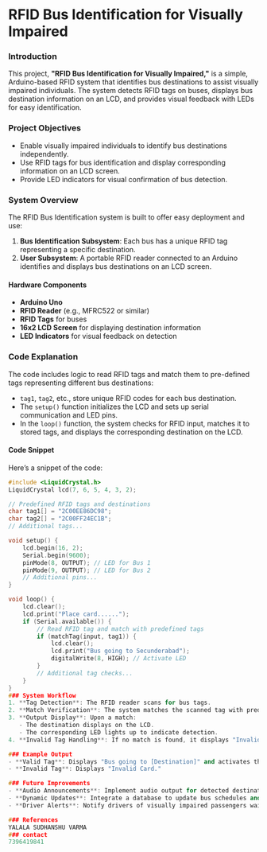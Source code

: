 # RFID Bus Identification for Visually Impaired

### Introduction
This project, **"RFID Bus Identification for Visually Impaired,"** is a simple, Arduino-based RFID system that identifies bus destinations to assist visually impaired individuals. The system detects RFID tags on buses, displays bus destination information on an LCD, and provides visual feedback with LEDs for easy identification.

### Project Objectives
- Enable visually impaired individuals to identify bus destinations independently.
- Use RFID tags for bus identification and display corresponding information on an LCD screen.
- Provide LED indicators for visual confirmation of bus detection.

### System Overview
The RFID Bus Identification system is built to offer easy deployment and use:
1. **Bus Identification Subsystem**: Each bus has a unique RFID tag representing a specific destination.
2. **User Subsystem**: A portable RFID reader connected to an Arduino identifies and displays bus destinations on an LCD screen.

#### Hardware Components
- **Arduino Uno**
- **RFID Reader** (e.g., MFRC522 or similar)
- **RFID Tags** for buses
- **16x2 LCD Screen** for displaying destination information
- **LED Indicators** for visual feedback on detection

### Code Explanation
The code includes logic to read RFID tags and match them to pre-defined tags representing different bus destinations:
- `tag1`, `tag2`, etc., store unique RFID codes for each bus destination.
- The `setup()` function initializes the LCD and sets up serial communication and LED pins.
- In the `loop()` function, the system checks for RFID input, matches it to stored tags, and displays the corresponding destination on the LCD.

#### Code Snippet
Here’s a snippet of the code:
```cpp
#include <LiquidCrystal.h>
LiquidCrystal lcd(7, 6, 5, 4, 3, 2);

// Predefined RFID tags and destinations
char tag1[] = "2C00EE86DC98"; 
char tag2[] = "2C00FF24EC1B"; 
// Additional tags...

void setup() {
    lcd.begin(16, 2);
    Serial.begin(9600);
    pinMode(8, OUTPUT); // LED for Bus 1
    pinMode(9, OUTPUT); // LED for Bus 2
    // Additional pins...
}

void loop() {
    lcd.clear();
    lcd.print("Place card......");
    if (Serial.available()) {
        // Read RFID tag and match with predefined tags
        if (matchTag(input, tag1)) {
            lcd.clear();
            lcd.print("Bus going to Secunderabad");
            digitalWrite(8, HIGH); // Activate LED
        }
        // Additional tag checks...
    }
}
### System Workflow
1. **Tag Detection**: The RFID reader scans for bus tags.
2. **Match Verification**: The system matches the scanned tag with predefined tag IDs.
3. **Output Display**: Upon a match:
   - The destination displays on the LCD.
   - The corresponding LED lights up to indicate detection.
4. **Invalid Tag Handling**: If no match is found, it displays "Invalid Card."

### Example Output
- **Valid Tag**: Displays "Bus going to [Destination]" and activates the corresponding LED.
- **Invalid Tag**: Displays "Invalid Card."

### Future Improvements
- **Audio Announcements**: Implement audio output for detected destinations.
- **Dynamic Updates**: Integrate a database to update bus schedules and routes.
- **Driver Alerts**: Notify drivers of visually impaired passengers waiting at the station.

### References
YALALA SUDHANSHU VARMA
### contact
7396419841
